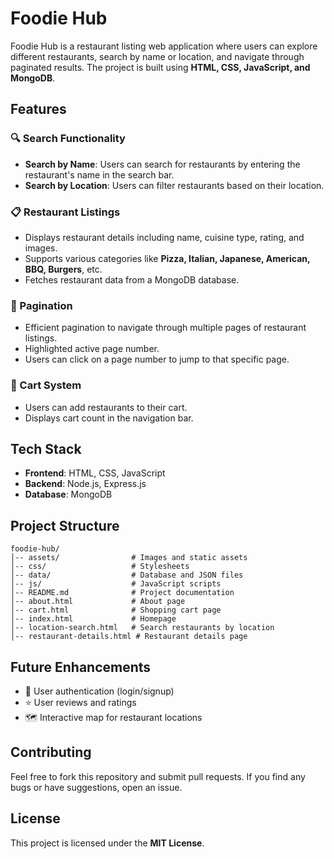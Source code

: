 # Foodie Hub

Foodie Hub is a restaurant listing web application where users can explore different restaurants, search by name or location, and navigate through paginated results. The project is built using **HTML, CSS, JavaScript, and MongoDB**.

## Features

### 🔍 Search Functionality
- **Search by Name**: Users can search for restaurants by entering the restaurant's name in the search bar.
- **Search by Location**: Users can filter restaurants based on their location.

### 📋 Restaurant Listings
- Displays restaurant details including name, cuisine type, rating, and images.
- Supports various categories like **Pizza, Italian, Japanese, American, BBQ, Burgers**, etc.
- Fetches restaurant data from a MongoDB database.

### 📌 Pagination
- Efficient pagination to navigate through multiple pages of restaurant listings.
- Highlighted active page number.
- Users can click on a page number to jump to that specific page.

### 🛒 Cart System
- Users can add restaurants to their cart.
- Displays cart count in the navigation bar.

## Tech Stack
- **Frontend**: HTML, CSS, JavaScript
- **Backend**: Node.js, Express.js
- **Database**: MongoDB

## Project Structure
```
foodie-hub/
│-- assets/                # Images and static assets
│-- css/                   # Stylesheets
│-- data/                  # Database and JSON files
│-- js/                    # JavaScript scripts
│-- README.md              # Project documentation
│-- about.html             # About page
│-- cart.html              # Shopping cart page
│-- index.html             # Homepage
│-- location-search.html   # Search restaurants by location
│-- restaurant-details.html # Restaurant details page
```

## Future Enhancements
- 📝 User authentication (login/signup)
- ⭐ User reviews and ratings
- 🗺️ Interactive map for restaurant locations

## Contributing
Feel free to fork this repository and submit pull requests. If you find any bugs or have suggestions, open an issue.

## License
This project is licensed under the **MIT License**.
